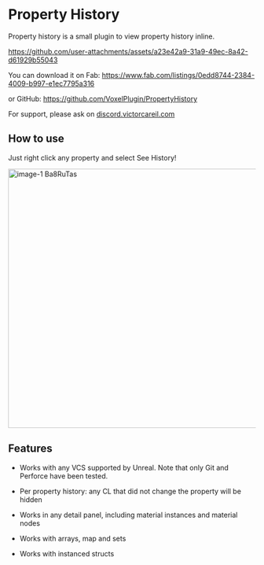 # Property History

Property history is a small plugin to view property history inline. 

https://github.com/user-attachments/assets/a23e42a9-31a9-49ec-8a42-d61929b55043

You can download it on Fab: https://www.fab.com/listings/0edd8744-2384-4009-b997-e1ec7795a316

or GitHub: https://github.com/VoxelPlugin/PropertyHistory

For support, please ask on [discord.victorcareil.com](https://discord.victorcareil.com)

## How to use

Just right click any property and select See History!

<img width="674" height="527" alt="image-1 Ba8RuTas" src="https://github.com/user-attachments/assets/dc745990-2fe0-44a4-909a-de66cb856b1a" />

## Features

- Works with any VCS supported by Unreal. Note that only Git and Perforce have been tested.

- Per property history: any CL that did not change the property will be hidden

- Works in any detail panel, including material instances and material nodes

- Works with arrays, map and sets

- Works with instanced structs
